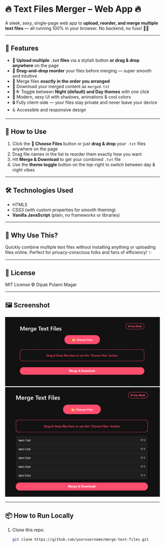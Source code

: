 # 🔥 Text Files Merger – Web App 🔥

A sleek, sexy, single-page web app to **upload, reorder, and merge multiple text files** — all running 100% in your browser. No backend, no fuss! 🚀✨

---

## 🚀 Features

- 📂 **Upload multiple `.txt` files** via a stylish button **or drag & drop anywhere** on the page  
- 🔄 **Drag-and-drop reorder** your files before merging — super smooth and intuitive  
- 📄 Merge files **exactly in the order you arranged**  
- 💾 Download your merged content as `merged.txt`  
- 🌙☀️ Toggle between **Night (default) and Day themes** with one click  
- 💅 Modern, sexy UI with shadows, animations & cool colors  
- 🔒 Fully client-side — your files stay private and never leave your device  
- ♿ Accessible and responsive design  

---

## 🎯 How to Use

1. Click the **📂 Choose Files** button or just **drag & drop** your `.txt` files anywhere on the page  
2. Drag file names in the list to reorder them exactly how you want  
3. Hit **Merge & Download** to get your combined `.txt` file  
4. Use the **theme toggle** button on the top-right to switch between day & night vibes  

---

## 🛠️ Technologies Used

- HTML5  
- CSS3 (with custom properties for smooth theming)  
- **Vanilla JavaScript** (plain, no frameworks or libraries)  

---

## 🤔 Why Use This?

Quickly combine multiple text files without installing anything or uploading files online. Perfect for privacy-conscious folks and fans of efficiency! ✨

---

## 📄 License

MIT License © Dipak Pulami Magar

---

## 🖼️ Screenshot

![](images/screenshot-1.png)
![](images/screenshot-2.png)

---

## 📦 How to Run Locally

1. Clone this repo:

   ```bash
   git clone https://github.com/yourusername/merge-text-files.git


